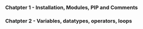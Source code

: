 ### Chatpter 1 - Installation, Modules, PIP and Comments
### Chatpter 2 - Variables, datatypes, operators, loops
